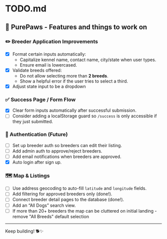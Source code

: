 # TODO.md

## 🐾 PurePaws - Features and things to work on

### ✏️ Breeder Application Improvements
- [x] Format certain inputs automatically:
  - Capitalize kennel name, contact name, city/state when user types.
  - Ensure email is lowercased.
- [x] Validate breeds offered:
  - Do not allow selecting more than **2 breeds**.
  - Show a helpful error if the user tries to select a third. 
- [x] Adjust state input to be a dropdown

### ✅ Success Page / Form Flow
- [x] Clear form inputs automatically after successful submission.
- [ ] Consider adding a localStorage guard so `/success` is only accessible if they just submitted.

### 🔑 Authentication (Future)
- [ ] Set up breeder auth so breeders can edit their listing.
- [ ] Add admin auth to approve/reject breeders.
- [ ] Add email notifications when breeders are approved.
- [x] Auto login after sign up.

### 🗺️ Map & Listings
- [ ] Use address geocoding to auto-fill `latitude` and `longitude` fields.
- [ ] Add filtering for approved breeders only (done!).
- [ ] Connect breeder detail pages to the database (done!).
- [ ] Add an “All Dogs” search view.
- [ ] If more than 20+ breeders the map can be cluttered on initial landing - remove "All Breeds" default selection 

---

Keep building! 🐕✨